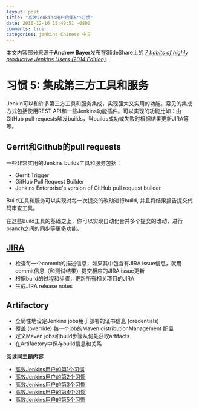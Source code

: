 ```yaml
---
layout: post
title: "高效Jenkins用户的第5个习惯"
date: 2016-12-16 15:49:51 -0800
comments: true
categories: jenkins Chinese 中文
---
```


本文内容部分来源于**Andrew Bayer**发布在SlideShare上的 [*7 habits of highly productive Jenkins Users (2014 Edition)*](http://www.slideshare.net/andrewbayer/seven-habits-of-highly-effective-jenkins-users-2014-edition).

# 习惯 5: 集成第三方工具和服务

Jenkin可以和许多第三方工具和服务集成，实现强大又实用的功能。常见的集成方式包括使用REST API和一些Jenkins功能插件。可以实现的功能比如：由GitHub pull requests触发builds，当builds成功或失败时根据结果更新JIRA等等。

<!--more--> 

## Gerrit和Github的pull requests

一些非常实用的Jenkins builds工具和服务包括：

* Gerrit Trigger
* GitHub Pull Request Builder
* Jenkins Enterprise's version of GitHub pull request builder

Build工具和服务可以实现对每一次提交的改动进行build, 并且将结果报告提交代码审查工具。

在这些Build工具的基础之上，你可以实现自动化合并多个提交的改动，进行branch之间的同步等更多功能。

## [JIRA](https://www.atlassian.com/software/jira)

* 检查每一个commit的描述信息，如果其中包含有JIRA issue信息，就用commit信息（和测试结果）提交相应的JIRA issue更新
* 根据build的过程和步骤，更新所有相关项目的JIRA
* 生成JIRA release notes

## Artifactory

* 全局性地设定Jenkins jobs用于部署的证书信息 (credentials)
* 覆盖 (override) 每一个job的Maven distributionManagement 配置
* 定义Maven jobs和build步骤从何处获取artifacts
* 在Artifactory中保存build信息和关系

**阅读同主题内容**

- [高效Jenkins用户的第1个习惯](http://euccas.github.io/blog/20151210/jenkins-user-habits-1.html)
- [高效Jenkins用户的第2个习惯](http://euccas.github.io/blog/20151215/jenkins-user-habits-2.html)
- [高效Jenkins用户的第3个习惯](http://euccas.github.io/blog/20160523/jenkins-user-habits-3.html)
- [高效Jenkins用户的第4个习惯](http://euccas.github.io/blog/20161010/jenkins-user-habits-4.html)
- [高效Jenkins用户的第5个习惯](http://euccas.github.io/blog/20161216/jenkins-user-habits-5.html)
